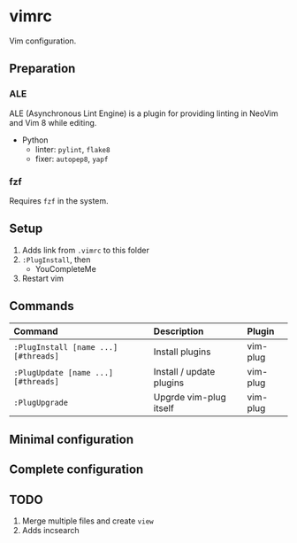 # vimrc
Vim configuration.

## Preparation

### ALE

ALE (Asynchronous Lint Engine) is a plugin for providing linting in NeoVim and Vim 8 while editing.

- Python
    - linter: `pylint`, `flake8`
    - fixer: `autopep8`, `yapf`

### fzf

Requires `fzf` in the system.

## Setup

1. Adds link from `.vimrc` to this folder
2. `:PlugInstall`, then
    - YouCompleteMe
3. Restart vim

## Commands

| Command                              | Description              | Plugin   |
| :----------------------------------- | :----------------------- | :------- |
| `:PlugInstall [name ...] [#threads]` | Install plugins          | vim-plug |
| `:PlugUpdate [name ...] [#threads]`  | Install / update plugins | vim-plug |
| `:PlugUpgrade`                       | Upgrde vim-plug itself   | vim-plug |

## Minimal configuration

## Complete configuration


## TODO

1. Merge multiple files and create `view`
2. Adds incsearch
